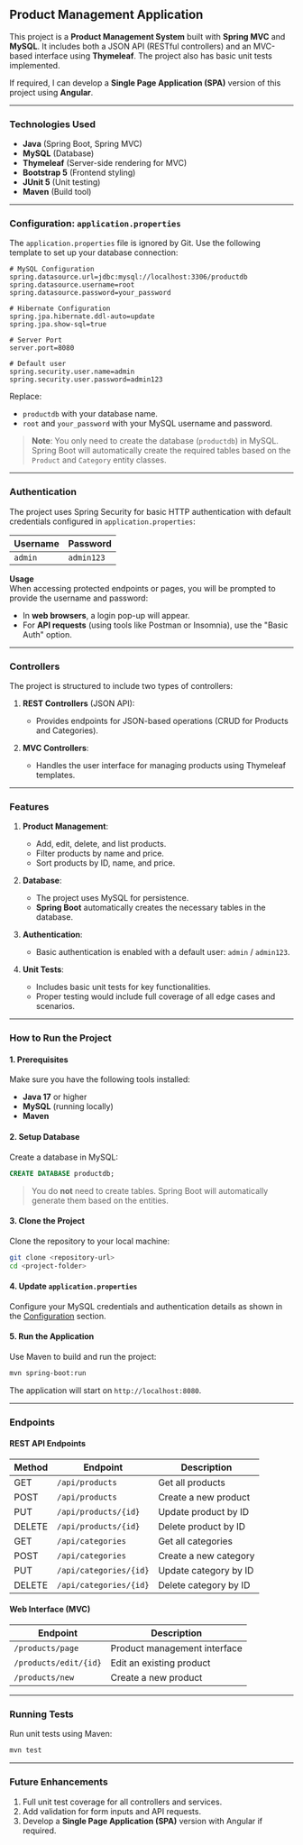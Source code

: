 ## **Product Management Application**

This project is a **Product Management System** built with **Spring MVC** and **MySQL**. It includes both a JSON API (RESTful controllers) and an MVC-based interface using **Thymeleaf**. The project also has basic unit tests implemented.

If required, I can develop a **Single Page Application (SPA)** version of this project using **Angular**.

---

### **Technologies Used**
- **Java** (Spring Boot, Spring MVC)
- **MySQL** (Database)
- **Thymeleaf** (Server-side rendering for MVC)
- **Bootstrap 5** (Frontend styling)
- **JUnit 5** (Unit testing)
- **Maven** (Build tool)

---

### **Configuration: `application.properties`**

The `application.properties` file is ignored by Git. Use the following template to set up your database connection:

```properties
# MySQL Configuration
spring.datasource.url=jdbc:mysql://localhost:3306/productdb
spring.datasource.username=root
spring.datasource.password=your_password

# Hibernate Configuration
spring.jpa.hibernate.ddl-auto=update
spring.jpa.show-sql=true

# Server Port
server.port=8080

# Default user
spring.security.user.name=admin
spring.security.user.password=admin123
```

Replace:
- `productdb` with your database name.
- `root` and `your_password` with your MySQL username and password.

> **Note**: You only need to create the database (`productdb`) in MySQL.  
> Spring Boot will automatically create the required tables based on the `Product` and `Category` entity classes.

---

### **Authentication**
The project uses Spring Security for basic HTTP authentication with default credentials configured in `application.properties`:

| Username | Password  |
|----------|-----------|
| `admin`  | `admin123`|

**Usage**  
When accessing protected endpoints or pages, you will be prompted to provide the username and password:
- In **web browsers**, a login pop-up will appear.
- For **API requests** (using tools like Postman or Insomnia), use the "Basic Auth" option.

---

### **Controllers**
The project is structured to include two types of controllers:

1. **REST Controllers** (JSON API):
   - Provides endpoints for JSON-based operations (CRUD for Products and Categories).

2. **MVC Controllers**:
   - Handles the user interface for managing products using Thymeleaf templates.

---

### **Features**
1. **Product Management**:
   - Add, edit, delete, and list products.
   - Filter products by name and price.
   - Sort products by ID, name, and price.

2. **Database**:
   - The project uses MySQL for persistence.
   - **Spring Boot** automatically creates the necessary tables in the database.

3. **Authentication**:
   - Basic authentication is enabled with a default user: `admin` / `admin123`.

4. **Unit Tests**:
   - Includes basic unit tests for key functionalities.
   - Proper testing would include full coverage of all edge cases and scenarios.

---

### **How to Run the Project**

#### **1. Prerequisites**
Make sure you have the following tools installed:
- **Java 17** or higher
- **MySQL** (running locally)
- **Maven**

#### **2. Setup Database**
Create a database in MySQL:
```sql
CREATE DATABASE productdb;
```

> You do **not** need to create tables. Spring Boot will automatically generate them based on the entities.

#### **3. Clone the Project**
Clone the repository to your local machine:
```bash
git clone <repository-url>
cd <project-folder>
```

#### **4. Update `application.properties`**
Configure your MySQL credentials and authentication details as shown in the [Configuration](#configuration-applicationproperties) section.

#### **5. Run the Application**
Use Maven to build and run the project:
```bash
mvn spring-boot:run
```

The application will start on `http://localhost:8080`.

---

### **Endpoints**

#### **REST API Endpoints**
| Method | Endpoint             | Description              |
|--------|----------------------|--------------------------|
| GET    | `/api/products`      | Get all products         |
| POST   | `/api/products`      | Create a new product     |
| PUT    | `/api/products/{id}` | Update product by ID     |
| DELETE | `/api/products/{id}` | Delete product by ID     |
| GET    | `/api/categories`    | Get all categories       |
| POST   | `/api/categories`    | Create a new category    |
| PUT    | `/api/categories/{id}` | Update category by ID   |
| DELETE | `/api/categories/{id}` | Delete category by ID   |

#### **Web Interface (MVC)**
| Endpoint           | Description                   |
|--------------------|-------------------------------|
| `/products/page`   | Product management interface |
| `/products/edit/{id}` | Edit an existing product    |
| `/products/new`    | Create a new product          |

---

### **Running Tests**
Run unit tests using Maven:
```bash
mvn test
```

---

### **Future Enhancements**
1. Full unit test coverage for all controllers and services.
2. Add validation for form inputs and API requests.
3. Develop a **Single Page Application (SPA)** version with Angular if required.
